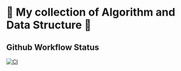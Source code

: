 # 🍁 My collection of Algorithm and Data Structure 🎉

## Github Workflow Status

[![CI](https://github.com/willnguyen1312/alds/actions/workflows/main.yml/badge.svg)](https://github.com/willnguyen1312/alds/actions/workflows/main.yml)
